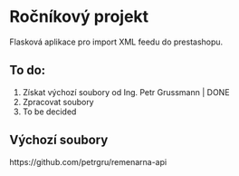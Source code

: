 <h1>Ročníkový projekt</h1>
<p>Flasková aplikace pro import XML feedu do prestashopu.</p>
<h2>To do:</h2>
<ol>
  <li>Získat výchozí soubory od Ing. Petr Grussmann | DONE</li>
  <li>Zpracovat soubory</li>
  <li>To be decided</li>
</ol>
<h2>Výchozí soubory</h2>
<p>https://github.com/petrgru/remenarna-api</p>
